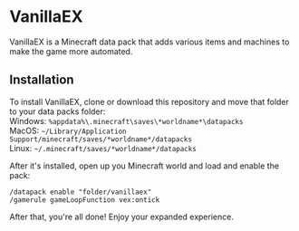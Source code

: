 # VanillaEX
VanillaEX is a Minecraft data pack that adds various items and machines to make the game more automated.

## Installation
To install VanillaEX, clone or download this repository and move that folder to your data packs folder:  
Windows: `%appdata%\.minecraft\saves\*worldname*\datapacks`  
MacOS: `~/Library/Application Support/minecraft/saves/*worldname*/datapacks`  
Linux: `~/.minecraft/saves/*worldname*/datapacks`  

After it's installed, open up you Minecraft world and load and enable the pack:
```
/datapack enable "folder/vanillaex"
/gamerule gameLoopFunction vex:ontick
```
After that, you're all done! Enjoy your expanded experience.